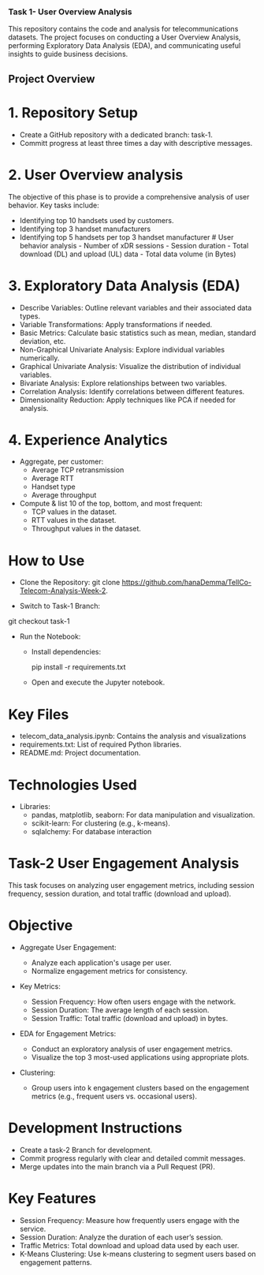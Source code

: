 ### Task 1- User Overview Analysis 

This repository contains the code and analysis for telecommunications datasets. The project focuses on conducting a User Overview Analysis, performing Exploratory Data Analysis (EDA), and communicating useful insights to guide business decisions.
## Project Overview
# 1. Repository Setup
- Create a GitHub repository with a dedicated branch: task-1.
- Committ progress at least three times a day with descriptive messages.
# 2. User Overview analysis
The objective of this phase is to provide a comprehensive analysis of user behavior. Key tasks include:
  - Identifying top 10 handsets used by customers.
   - Identifying top 3 handset manufacturers
   - Identifying top 5 handsets per top 3 handset manufacturer
    # User behavior analysis 
    - Number of xDR sessions
    - Session duration
    - Total download (DL) and upload (UL) data
    - Total data volume (in Bytes)

# 3. Exploratory Data Analysis (EDA)
- Describe Variables: Outline relevant variables and their associated data types.
- Variable Transformations: Apply transformations if needed.
- Basic Metrics: Calculate basic statistics such as mean, median, standard deviation, etc.
- Non-Graphical Univariate Analysis: Explore individual variables numerically.
- Graphical Univariate Analysis: Visualize the distribution of individual variables.
- Bivariate Analysis: Explore relationships between two variables.
- Correlation Analysis: Identify correlations between different features.
- Dimensionality Reduction: Apply techniques like PCA if needed for analysis.
# 4.  Experience Analytics
- Aggregate, per customer:
   - Average TCP retransmission
   - Average RTT
   - Handset type
   - Average throughput
- Compute & list 10 of the top, bottom, and most frequent:
    - TCP values in the dataset. 
    - RTT values in the dataset.
    - Throughput values in the dataset.

# How to Use
- Clone the Repository:
git clone https://github.com/hanaDemma/TellCo-Telecom-Analysis-Week-2.

- Switch to Task-1 Branch:

git checkout task-1

- Run the Notebook:

    - Install dependencies:

        pip install -r requirements.txt

    - Open and execute the Jupyter notebook.

# Key Files
- telecom_data_analysis.ipynb: Contains the analysis and visualizations
- requirements.txt: List of required Python libraries.
- README.md: Project documentation.

# Technologies Used
- Libraries:
    - pandas, matplotlib, seaborn: For data manipulation and visualization.
    - scikit-learn: For clustering (e.g., k-means).
    - sqlalchemy: For database interaction
# Task-2 User Engagement Analysis

This task focuses on analyzing user engagement metrics, including session frequency, session duration, and total traffic (download and upload).

# Objective
- Aggregate User Engagement:

    - Analyze each application's usage per user.
    - Normalize engagement metrics for consistency.
- Key Metrics:

    - Session Frequency: How often users engage with the network.
    - Session Duration: The average length of each session.
    - Session Traffic: Total traffic (download and upload) in bytes.
- EDA for Engagement Metrics:

    - Conduct an exploratory analysis of user engagement metrics.
    - Visualize the top 3 most-used applications using appropriate plots.
- Clustering:

    - Group users into k engagement clusters based on the engagement metrics (e.g., frequent users vs. occasional users).
# Development Instructions
- Create a task-2 Branch for development.
- Commit progress regularly with clear and detailed commit messages.
- Merge updates into the main branch via a Pull Request (PR).
# Key Features
- Session Frequency: Measure how frequently users engage with the service.
- Session Duration: Analyze the duration of each user’s session.
- Traffic Metrics: Total download and upload data used by each user.
- K-Means Clustering: Use k-means clustering to segment users based on engagement patterns.
